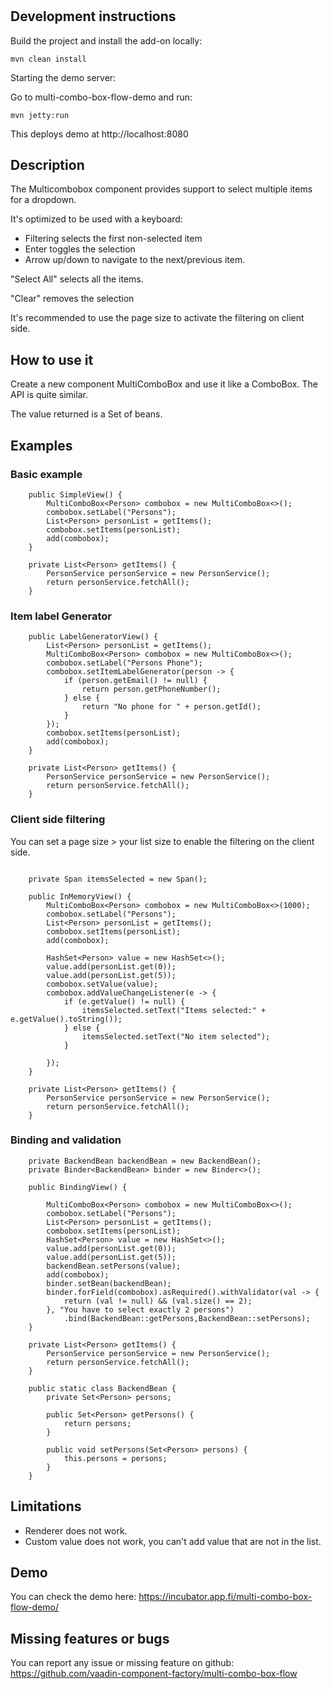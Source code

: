 # 

## Development instructions

Build the project and install the add-on locally:
```
mvn clean install
```
Starting the demo server:

Go to multi-combo-box-flow-demo and run:
```
mvn jetty:run
```

This deploys demo at http://localhost:8080

## Description 

The Multicombobox component provides support to select multiple items for a dropdown.

It's optimized to be used with a keyboard:
* Filtering selects the first non-selected item
* Enter toggles the selection
* Arrow up/down to navigate to the next/previous item.

"Select All" selects all the items.

"Clear" removes the selection

It's recommended to use the page size to activate the filtering on client side.

## How to use it

Create a new component MultiComboBox and use it like a ComboBox. The API is quite similar.

The value returned is a Set of beans.

## Examples

### Basic example

```
    public SimpleView() {
        MultiComboBox<Person> combobox = new MultiComboBox<>();
        combobox.setLabel("Persons");
        List<Person> personList = getItems();
        combobox.setItems(personList);
        add(combobox);
    }

    private List<Person> getItems() {
        PersonService personService = new PersonService();
        return personService.fetchAll();
    }
```

### Item label Generator

```
    public LabelGeneratorView() {
        List<Person> personList = getItems();
        MultiComboBox<Person> combobox = new MultiComboBox<>();
        combobox.setLabel("Persons Phone");
        combobox.setItemLabelGenerator(person -> {
            if (person.getEmail() != null) {
                return person.getPhoneNumber();
            } else {
                return "No phone for " + person.getId();
            }
        });
        combobox.setItems(personList);
        add(combobox);
    }

    private List<Person> getItems() {
        PersonService personService = new PersonService();
        return personService.fetchAll();
    }
```

### Client side filtering

You can set a page size > your list size to enable the filtering on the client side.

```

    private Span itemsSelected = new Span();

    public InMemoryView() {
        MultiComboBox<Person> combobox = new MultiComboBox<>(1000);
        combobox.setLabel("Persons");
        List<Person> personList = getItems();
        combobox.setItems(personList);
        add(combobox);

        HashSet<Person> value = new HashSet<>();
        value.add(personList.get(0));
        value.add(personList.get(5));
        combobox.setValue(value);
        combobox.addValueChangeListener(e -> {
            if (e.getValue() != null) {
                itemsSelected.setText("Items selected:" + e.getValue().toString());
            } else {
                itemsSelected.setText("No item selected");
            }

        });
    }

    private List<Person> getItems() {
        PersonService personService = new PersonService();
        return personService.fetchAll();
    }
```

### Binding and validation

```
    private BackendBean backendBean = new BackendBean();
    private Binder<BackendBean> binder = new Binder<>();

    public BindingView() {

        MultiComboBox<Person> combobox = new MultiComboBox<>();
        combobox.setLabel("Persons");
        List<Person> personList = getItems();
        combobox.setItems(personList);
        HashSet<Person> value = new HashSet<>();
        value.add(personList.get(0));
        value.add(personList.get(5));
        backendBean.setPersons(value);
        add(combobox);
        binder.setBean(backendBean);
        binder.forField(combobox).asRequired().withValidator(val -> {
            return (val != null) && (val.size() == 2);
        }, "You have to select exactly 2 persons")
            .bind(BackendBean::getPersons,BackendBean::setPersons);
    }

    private List<Person> getItems() {
        PersonService personService = new PersonService();
        return personService.fetchAll();
    }

    public static class BackendBean {
        private Set<Person> persons;

        public Set<Person> getPersons() {
            return persons;
        }

        public void setPersons(Set<Person> persons) {
            this.persons = persons;
        }
    }
```

## Limitations

* Renderer does not work.
* Custom value does not work, you can't add value that are not in the list.

## Demo

You can check the demo here: https://incubator.app.fi/multi-combo-box-flow-demo/

## Missing features or bugs

You can report any issue or missing feature on github: https://github.com/vaadin-component-factory/multi-combo-box-flow